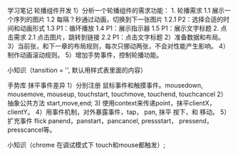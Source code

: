 学习笔记
轮播组件开发
1）分析一个轮播组件的需求功能：
    1. 轮播需求
        1.1 展示一个序列的图片
    1.2 每隔？秒通过动画，切换到下一张图片
        1.2.1 P2：选择合适的时间和动画形式
    1.3 P1：循环播放
    1.4 P1：展示指示器
    1.5 P1：展示文字标题
    2. 点击需求
        2.1 点击图片，跳转到链接
    2.2 P1：点击文字标题 
2）准备数据和布局。
3）当前张，和下一章的布局规则，每次只挪动两张，不会对性能产生影响。
4）制作动画滚动规则。
5）增加手势事件，控制轮播功能。

小知识（tansition = '', 默认用样式表里面的内容）


手势库 抹平事件差异
1）分别注册 鼠标事件和触摸事件。mousedown, mousemove, mouseup, touchstart, touchmove, touchend, touchcancel
2）抽象公共方法 start,move,end;
3) 使用context来传递point，抹平clientX，clientY。
4）用事件机制，对外暴露事件，tap， pan, 抹平 按下，和 移动。
5）扩充事件 flick panend，panstart，pancancel, pressstart， pressend，presscancel等。

小知识（chrome 在调试模式下 touch和mouse都触发）;